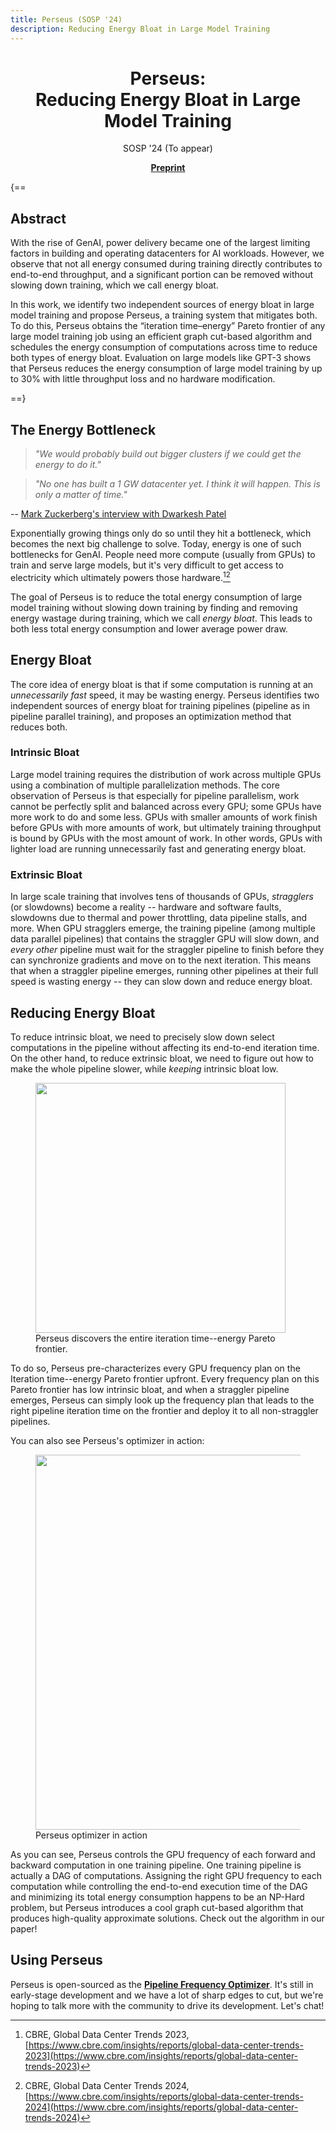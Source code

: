 ```yaml
---
title: Perseus (SOSP '24)
description: Reducing Energy Bloat in Large Model Training
---
```


<div align="center" markdown>
<h1>Perseus:<br>Reducing Energy Bloat in Large Model Training</h1>

SOSP '24 (To appear)

[**Preprint**](https://arxiv.org/abs/2312.06902)
</div>

<div class="critic-dark" markdown>
{==

## Abstract

With the rise of GenAI, power delivery became one of the largest limiting factors in building and operating datacenters for AI workloads.
However, we observe that not all energy consumed during training directly contributes to end-to-end throughput, and a significant portion can be removed without slowing down training, which we call energy bloat.

In this work, we identify two independent sources of energy bloat in large model training and propose Perseus, a training system that mitigates both.
To do this, Perseus obtains the “iteration time–energy” Pareto frontier of any large model training job using an efficient graph cut-based algorithm and schedules the energy consumption of computations across time to reduce both types of energy bloat.
Evaluation on large models like GPT-3 shows that Perseus reduces the energy consumption of large model training by up to 30% with little throughput loss and no hardware modification.

==}
</div>

## The Energy Bottleneck

> *"We would probably build out bigger clusters if we could get the energy to do it."*

> *"No one has built a 1 GW datacenter yet. I think it will happen. This is only a matter of time."*

-- [Mark Zuckerberg's interview with Dwarkesh Patel](https://youtu.be/bc6uFV9CJGg?si=xPbEFkHpNP8T_FOb&t=1679)

Exponentially growing things only do so until they hit a bottleneck, which becomes the next big challenge to solve.
Today, energy is one of such bottlenecks for GenAI.
People need more compute (usually from GPUs) to train and serve large models, but it's very difficult to get access to electricity which ultimately powers those hardware.[^1][^2]

The goal of Perseus is to reduce the total energy consumption of large model training without slowing down training by finding and removing energy wastage during training, which we call *energy bloat*.
This leads to both less total energy consumption and lower average power draw.

## Energy Bloat

The core idea of energy bloat is that if some computation is running at an *unnecessarily fast* speed, it may be wasting energy.
Perseus identifies two independent sources of energy bloat for training pipelines (pipeline as in pipeline parallel training), and proposes an optimization method that reduces both.

### Intrinsic Bloat

Large model training requires the distribution of work across multiple GPUs using a combination of multiple parallelization methods.
The core observation of Perseus is that especially for pipeline parallelism, work cannot be perfectly split and balanced across every GPU; some GPUs have more work to do and some less.
GPUs with smaller amounts of work finish before GPUs with more amounts of work, but ultimately training throughput is bound by GPUs with the most amount of work.
In other words, GPUs with lighter load are running unnecessarily fast and generating energy bloat.

### Extrinsic Bloat

In large scale training that involves tens of thousands of GPUs, *stragglers* (or slowdowns) become a reality -- hardware and software faults, slowdowns due to thermal and power throttling, data pipeline stalls, and more.
When GPU stragglers emerge, the training pipeline (among multiple data parallel pipelines) that contains the straggler GPU will slow down, and *every other* pipeline must wait for the straggler pipeline to finish before they can synchronize gradients and move on to the next iteration.
This means that when a straggler pipeline emerges, running other pipelines at their full speed is wasting energy -- they can slow down and reduce energy bloat.

## Reducing Energy Bloat

To reduce intrinsic bloat, we need to precisely slow down select computations in the pipeline without affecting its end-to-end iteration time.
On the other hand, to reduce extrinsic bloat, we need to figure out how to make the whole pipeline slower, while *keeping* intrinsic bloat low.

<figure>
<img src="../img/iteration_time_energy_frontier.svg" width=400px>
<figcaption>Perseus discovers the entire iteration time--energy Pareto frontier.</figcaption>
</figure>

To do so, Perseus pre-characterizes every GPU frequency plan on the Iteration time--energy Pareto frontier upfront.
Every frequency plan on this Pareto frontier has low intrinsic bloat, and when a straggler pipeline emerges, Perseus can simply look up the frequency plan that leads to the right pipeline iteration time on the frontier and deploy it to all non-straggler pipelines.

You can also see Perseus's optimizer in action:

<figure>
  <img src="../img/wide-resnet.gif" width=600px>
  <figcaption>Perseus optimizer in action</figcaption>
</figure>

As you can see, Perseus controls the GPU frequency of each forward and backward computation in one training pipeline.
One training pipeline is actually a DAG of computations.
Assigning the right GPU frequency to each computation while controlling the end-to-end execution time of the DAG and minimizing its total energy consumption happens to be an NP-Hard problem, but Perseus introduces a cool graph cut-based algorithm that produces high-quality approximate solutions.
Check out the algorithm in our paper!

## Using Perseus

Perseus is open-sourced as the [**Pipeline Frequency Optimizer**](../optimize/pipeline_frequency_optimizer.md).
It's still in early-stage development and we have a lot of sharp edges to cut, but we're hoping to talk more with the community to drive its development.
Let's chat!

[^1]: CBRE, Global Data Center Trends 2023, [https://www.cbre.com/insights/reports/global-data-center-trends-2023](https://www.cbre.com/insights/reports/global-data-center-trends-2023)
[^2]: CBRE, Global Data Center Trends 2024, [https://www.cbre.com/insights/reports/global-data-center-trends-2024](https://www.cbre.com/insights/reports/global-data-center-trends-2024)
